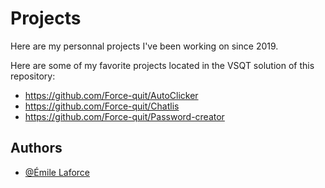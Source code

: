 # Projects

Here are my personnal projects I've been working on since 2019.

Here are some of my favorite projects located in the VSQT solution of this repository:
- https://github.com/Force-quit/AutoClicker
- https://github.com/Force-quit/Chatlis
- https://github.com/Force-quit/Password-creator
## Authors

- [@Émile Laforce](https://github.com/Force-quit)
